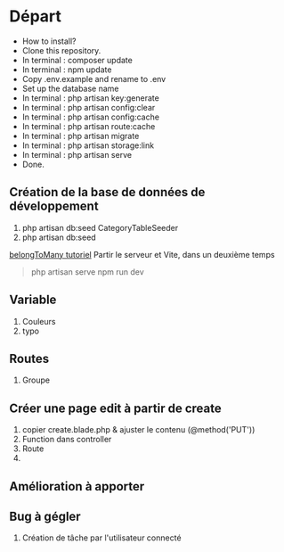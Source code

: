 # Départ

 - How to install?
 - Clone this repository.
 - In terminal : composer update
 - In terminal : npm update
 - Copy .env.example and rename to .env
 - Set up the database name
 - In terminal : php artisan key:generate
 - In terminal : php artisan config:clear
 - In terminal : php artisan config:cache
 - In terminal : php artisan route:cache
 - In terminal : php artisan migrate
 - In terminal : php artisan storage:link
 - In terminal : php artisan serve
 - Done.

## Création de la base de données de développement

1.  php artisan db:seed CategoryTableSeeder
2.  php artisan db:seed 


[belongToMany tutoriel](https://medium.com/@prevailexcellent/laravel-many-to-many-relationship-complete-tutorial-16025acd5450)
Partir le serveur et Vite, dans un deuxième temps
> php artisan serve
> npm run dev

## Variable

1. Couleurs
2. typo


## Routes

1. Groupe


## Créer une page edit à partir de create

1. copier create.blade.php & ajuster le contenu (@method('PUT'))
2. Function dans controller
3. Route
4. 

## Amélioration à apporter



## Bug à gégler
1. Création de tâche par l'utilisateur connecté